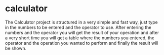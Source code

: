 # calculator
The Calculator project is structured in a very simple and fast way, just type in the numbers to be entered and the operator to use.
  After entering the numbers and the operator you will get the result of your operation and after a very short time you will get a table where the numbers you entered, the operator and the operation you wanted to perform and finally the result will be shown.

